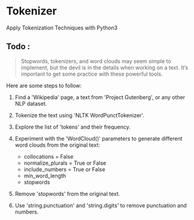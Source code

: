 # Tokenizer
Apply Tokenization Techniques with Python3

## Todo :

> Stopwords, tokenizers, and word clouds may seem simple to implement, but the devil is in the details when working on a text. It’s important to get some practice with these powerful tools.

Here are some steps to follow:

1. Find a 'Wikipedia' page, a text from 'Project Gutenberg', or any other NLP dataset.

2. Tokenize the text using 'NLTK  WordPunctTokenizer'.

3. Explore the list of 'tokens' and their frequency.

4.  Experiment with the 'WordCloud()' parameters to generate different word clouds from the original text:
    - collocations = False
    - normalize_plurals = True or False
    - include_numbers = True or False
    - min_word_length
    - stopwords

5. Remove 'stopwords' from the original text.

6.  Use 'string.punctuation' and  'string.digits' to remove punctuation and numbers.